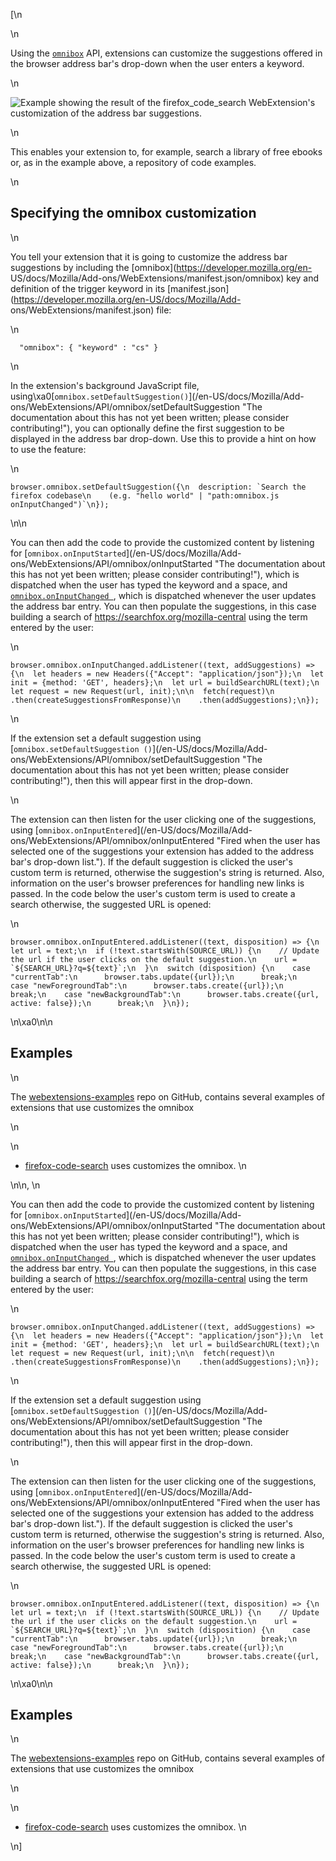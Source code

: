[\n

\n

Using the [`omnibox`](/en-US/docs/Mozilla/Add-ons/WebExtensions/API/omnibox
"Enables extensions to implement customised behavior when the user types into
the browser's address bar.") API, extensions can customize the suggestions
offered in the browser address bar's drop-down when the user enters a keyword.

\n

![Example showing the result of the firefox_code_search WebExtension's
customization of the address bar
suggestions.](https://mdn.mozillademos.org/files/15075/omnibox_example_full.png)

\n

This enables your extension to, for example, search a library of free ebooks
or, as in the example above, a repository of code examples.

\n

## Specifying the omnibox customization

\n

You tell your extension that it is going to customize the address bar
suggestions by including the [omnibox](https://developer.mozilla.org/en-
US/docs/Mozilla/Add-ons/WebExtensions/manifest.json/omnibox) key and
definition of the trigger keyword in its
[manifest.json](https://developer.mozilla.org/en-US/docs/Mozilla/Add-
ons/WebExtensions/manifest.json) file:

\n

    
    
      "omnibox": { "keyword" : "cs" }

\n

In the extension's background JavaScript file,
using\xa0[`omnibox.setDefaultSuggestion()`](/en-US/docs/Mozilla/Add-
ons/WebExtensions/API/omnibox/setDefaultSuggestion "The documentation about
this has not yet been written; please consider contributing!"), you can
optionally define the first suggestion to be displayed in the address bar
drop-down. Use this to provide a hint on how to use the feature:

\n

    
    
    browser.omnibox.setDefaultSuggestion({\n  description: `Search the firefox codebase\n    (e.g. "hello world" | "path:omnibox.js onInputChanged")`\n});

\n\n

You can then add the code to provide the customized content by listening for
[`omnibox.onInputStarted`](/en-US/docs/Mozilla/Add-
ons/WebExtensions/API/omnibox/onInputStarted "The documentation about this has
not yet been written; please consider contributing!"), which is dispatched
when the user has typed the keyword and a space, and [`omnibox.onInputChanged
`](/en-US/docs/Mozilla/Add-ons/WebExtensions/API/omnibox/onInputChanged "Fired
whenever the user changes their input, after they have started interacting
with your extension by entering its keyword in the address bar and then
pressing the space key."), which is dispatched whenever the user updates the
address bar entry. You can then populate the suggestions, in this case
building a search of https://searchfox.org/mozilla-central using the term
entered by the user:

\n

    
    
    browser.omnibox.onInputChanged.addListener((text, addSuggestions) => {\n  let headers = new Headers({"Accept": "application/json"});\n  let init = {method: 'GET', headers};\n  let url = buildSearchURL(text);\n  let request = new Request(url, init);\n\n  fetch(request)\n    .then(createSuggestionsFromResponse)\n    .then(addSuggestions);\n});

\n

If the extension set a default suggestion using [`omnibox.setDefaultSuggestion
()`](/en-US/docs/Mozilla/Add-
ons/WebExtensions/API/omnibox/setDefaultSuggestion "The documentation about
this has not yet been written; please consider contributing!"), then this will
appear first in the drop-down.

\n

The extension can then listen for the user clicking one of the suggestions,
using [`omnibox.onInputEntered`](/en-US/docs/Mozilla/Add-
ons/WebExtensions/API/omnibox/onInputEntered "Fired when the user has selected
one of the suggestions your extension has added to the address bar's drop-down
list."). If the default suggestion is clicked the user's custom term is
returned, otherwise the suggestion's string is returned. Also, information on
the user's browser preferences for handling new links is passed. In the code
below the user's custom term is used to create a search otherwise, the
suggested URL is opened:

\n

    
    
    browser.omnibox.onInputEntered.addListener((text, disposition) => {\n  let url = text;\n  if (!text.startsWith(SOURCE_URL)) {\n    // Update the url if the user clicks on the default suggestion.\n    url = `${SEARCH_URL}?q=${text}`;\n  }\n  switch (disposition) {\n    case "currentTab":\n      browser.tabs.update({url});\n      break;\n    case "newForegroundTab":\n      browser.tabs.create({url});\n      break;\n    case "newBackgroundTab":\n      browser.tabs.create({url, active: false});\n      break;\n  }\n});

\n\xa0\n\n

## Examples

\n

The [webextensions-examples](https://github.com/mdn/webextensions-examples)
repo on GitHub, contains several examples of extensions that use customizes
the omnibox

\n

\n

  * [firefox-code-search](https://github.com/mdn/webextensions-examples/tree/master/firefox-code-search) uses customizes the omnibox.
\n

\n\n, \n

You can then add the code to provide the customized content by listening for
[`omnibox.onInputStarted`](/en-US/docs/Mozilla/Add-
ons/WebExtensions/API/omnibox/onInputStarted "The documentation about this has
not yet been written; please consider contributing!"), which is dispatched
when the user has typed the keyword and a space, and [`omnibox.onInputChanged
`](/en-US/docs/Mozilla/Add-ons/WebExtensions/API/omnibox/onInputChanged "Fired
whenever the user changes their input, after they have started interacting
with your extension by entering its keyword in the address bar and then
pressing the space key."), which is dispatched whenever the user updates the
address bar entry. You can then populate the suggestions, in this case
building a search of https://searchfox.org/mozilla-central using the term
entered by the user:

\n

    
    
    browser.omnibox.onInputChanged.addListener((text, addSuggestions) => {\n  let headers = new Headers({"Accept": "application/json"});\n  let init = {method: 'GET', headers};\n  let url = buildSearchURL(text);\n  let request = new Request(url, init);\n\n  fetch(request)\n    .then(createSuggestionsFromResponse)\n    .then(addSuggestions);\n});

\n

If the extension set a default suggestion using [`omnibox.setDefaultSuggestion
()`](/en-US/docs/Mozilla/Add-
ons/WebExtensions/API/omnibox/setDefaultSuggestion "The documentation about
this has not yet been written; please consider contributing!"), then this will
appear first in the drop-down.

\n

The extension can then listen for the user clicking one of the suggestions,
using [`omnibox.onInputEntered`](/en-US/docs/Mozilla/Add-
ons/WebExtensions/API/omnibox/onInputEntered "Fired when the user has selected
one of the suggestions your extension has added to the address bar's drop-down
list."). If the default suggestion is clicked the user's custom term is
returned, otherwise the suggestion's string is returned. Also, information on
the user's browser preferences for handling new links is passed. In the code
below the user's custom term is used to create a search otherwise, the
suggested URL is opened:

\n

    
    
    browser.omnibox.onInputEntered.addListener((text, disposition) => {\n  let url = text;\n  if (!text.startsWith(SOURCE_URL)) {\n    // Update the url if the user clicks on the default suggestion.\n    url = `${SEARCH_URL}?q=${text}`;\n  }\n  switch (disposition) {\n    case "currentTab":\n      browser.tabs.update({url});\n      break;\n    case "newForegroundTab":\n      browser.tabs.create({url});\n      break;\n    case "newBackgroundTab":\n      browser.tabs.create({url, active: false});\n      break;\n  }\n});

\n\xa0\n\n

## Examples

\n

The [webextensions-examples](https://github.com/mdn/webextensions-examples)
repo on GitHub, contains several examples of extensions that use customizes
the omnibox

\n

\n

  * [firefox-code-search](https://github.com/mdn/webextensions-examples/tree/master/firefox-code-search) uses customizes the omnibox.
\n

\n]

